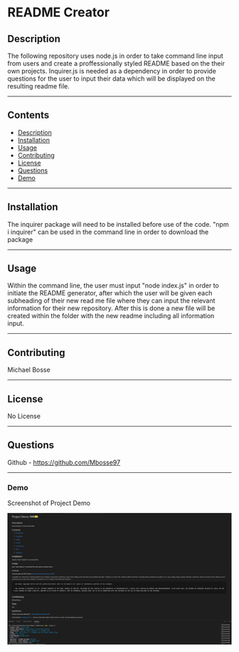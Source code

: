 # README Creator

## Description 
The following repository uses node.js in order to take command line input from users and create a proffessionally styled README based on the their own projects. Inquirer.js is needed as a dependency in order to provide questions for the user to input their data which will be displayed on the resulting readme file. 

---
## Contents
- [Description](#description)
- [Installation](#installation)
- [Usage](#usage)
- [Contributing](#contributing)
- [License](#license)
- [Questions](#questions)
- [Demo](#demo)

---
## Installation
The inquirer package will need to be installed before use of the code. "npm i inquirer" can be used in the command line in order to download the package

---
## Usage
Within the command line, the user must input "node index.js" in order to initiate the README generator, after which the user will be given each subheading of their new read me file where they can input the relevant information for their new repository. 
After this is done a new file will be created within the folder with the new readme including all information input. 

---
## Contributing
Michael Bosse

---
## License
No License

---
## Questions
Github - https://github.com/Mbosse97 

---
### Demo

Screenshot of Project Demo

![Screemshot of project demo](./Develop/Images/Project%20Demo.PNG)